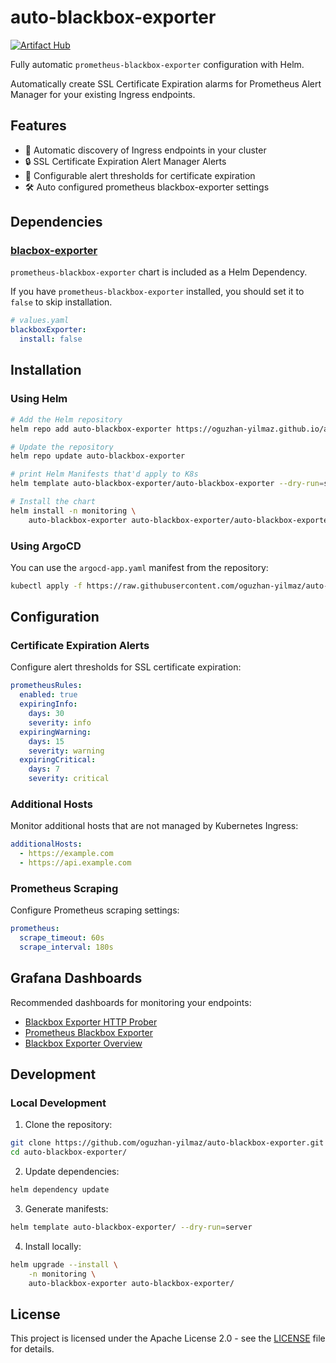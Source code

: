# auto-blackbox-exporter

[![Artifact Hub](https://img.shields.io/endpoint?url=https://artifacthub.io/badge/repository/auto-blackbox-exporter)](https://artifacthub.io/packages/helm/auto-blackbox-exporter/auto-blackbox-exporter)

Fully automatic `prometheus-blackbox-exporter` configuration with Helm.

Automatically create SSL Certificate Expiration alarms for Prometheus Alert Manager for your existing Ingress endpoints.

## Features

- 🔄 Automatic discovery of Ingress endpoints in your cluster
- 🔒 SSL Certificate Expiration Alert Manager Alerts 
- 🎯 Configurable alert thresholds for certificate expiration
- 🛠️ Auto configured prometheus blackbox-exporter settings

## Dependencies


### [blacbox-exporter](https://artifacthub.io/packages/helm/prometheus-community/prometheus-blackbox-exporter)

`prometheus-blackbox-exporter` chart is included as a Helm Dependency. 

If you have `prometheus-blackbox-exporter` installed, you should set it to `false` to skip installation.

```yaml
# values.yaml
blackboxExporter:
  install: false
```

## Installation

### Using Helm

```bash
# Add the Helm repository
helm repo add auto-blackbox-exporter https://oguzhan-yilmaz.github.io/auto-blackbox-exporter/

# Update the repository
helm repo update auto-blackbox-exporter

# print Helm Manifests that'd apply to K8s
helm template auto-blackbox-exporter/auto-blackbox-exporter --dry-run=server

# Install the chart
helm install -n monitoring \
    auto-blackbox-exporter auto-blackbox-exporter/auto-blackbox-exporter
```

### Using ArgoCD

You can use the `argocd-app.yaml` manifest from the repository:

```bash
kubectl apply -f https://raw.githubusercontent.com/oguzhan-yilmaz/auto-blackbox-exporter/main/argocd-app.yaml
```

## Configuration

### Certificate Expiration Alerts

Configure alert thresholds for SSL certificate expiration:

```yaml
prometheusRules:
  enabled: true
  expiringInfo:
    days: 30
    severity: info
  expiringWarning:
    days: 15
    severity: warning
  expiringCritical:
    days: 7
    severity: critical
```

### Additional Hosts

Monitor additional hosts that are not managed by Kubernetes Ingress:

```yaml
additionalHosts:
  - https://example.com
  - https://api.example.com
```

### Prometheus Scraping

Configure Prometheus scraping settings:

```yaml
prometheus:
  scrape_timeout: 60s
  scrape_interval: 180s
```

## Grafana Dashboards 

Recommended dashboards for monitoring your endpoints:

- [Blackbox Exporter HTTP Prober](https://grafana.com/grafana/dashboards/13659-blackbox-exporter-http-prober/)
- [Prometheus Blackbox Exporter](https://grafana.com/grafana/dashboards/7587-prometheus-blackbox-exporter/)
- [Blackbox Exporter Overview](https://grafana.com/grafana/dashboards/18538-blackbox-exporter/)

## Development

### Local Development

1. Clone the repository:
```bash
git clone https://github.com/oguzhan-yilmaz/auto-blackbox-exporter.git
cd auto-blackbox-exporter/
```

2. Update dependencies:
```bash
helm dependency update
```

3. Generate manifests:
```bash
helm template auto-blackbox-exporter/ --dry-run=server
```

4. Install locally:
```bash
helm upgrade --install \
    -n monitoring \
    auto-blackbox-exporter auto-blackbox-exporter/
```


## License

This project is licensed under the Apache License 2.0 - see the [LICENSE](LICENSE) file for details.